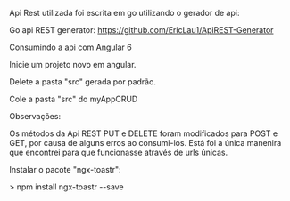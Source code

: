 Api Rest utilizada foi escrita em go utilizando o gerador de api:

Go api REST generator: https://github.com/EricLau1/ApiREST-Generator

Consumindo a api com Angular 6

Inicie um projeto novo em angular.

Delete a pasta "src" gerada por padrão.

Cole a pasta "src" do myAppCRUD


Observações:

Os métodos da Api REST PUT e DELETE foram modificados para POST e GET, por causa de alguns erros ao consumi-los. Está foi a única manenira que encontrei para que funcionasse através de urls únicas.

Instalar o pacote "ngx-toastr":

\> npm install ngx-toastr --save


